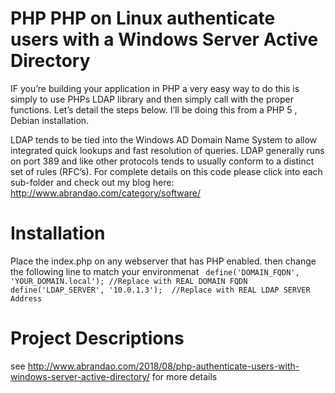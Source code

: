 # PHP PHP on Linux authenticate users with a Windows Server Active Directory
IF you’re building your application in PHP a very easy way to do this is simply to use PHPs LDAP library and then simply call with the proper functions.  Let’s detail the steps below. I’ll be doing this from a PHP 5 , Debian installation.

LDAP tends to be tied into the Windows AD Domain Name System to allow integrated quick lookups and fast resolution of queries. LDAP generally runs on port 389 and like other protocols tends to usually conform to a distinct set of rules (RFC’s).
For complete details on this code please click into each sub-folder and check out my blog here:  http://www.abrandao.com/category/software/
# Installation

Place the index.php on any webserver that has PHP enabled. then change the following line to match your environmenat
` 
define('DOMAIN_FQDN', 'YOUR_DOMAIN.local'); //Replace with REAL DOMAIN FQDN
define('LDAP_SERVER', '10.0.1.3');  //Replace with REAL LDAP SERVER Address
`

# Project Descriptions
see http://www.abrandao.com/2018/08/php-authenticate-users-with-windows-server-active-directory/   for more details
